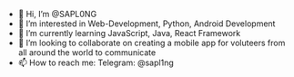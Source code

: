 - 👋 Hi, I’m @SAPL0NG
- 👀 I’m interested in Web-Development, Python, Android Development
- 🌱 I’m currently learning JavaScript, Java, React Framework
- 💞️ I’m looking to collaborate on creating a mobile app for voluteers from all around the world to communicate
- 📫 How to reach me: Telegram: @sapl1ng

<!---
SAPL0NG/SAPL0NG is a ✨ special ✨ repository because its `README.md` (this file) appears on your GitHub profile.
You can click the Preview link to take a look at your changes.
--->
